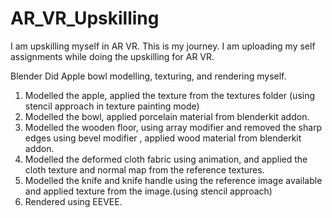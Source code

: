 # AR_VR_Upskilling
I am upskilling myself in AR VR. This is my journey. I am uploading my self assignments while doing the upskilling for AR VR.

Blender
Did Apple bowl modelling, texturing, and rendering myself.

1. Modelled the apple, applied the texture from the textures folder (using stencil approach in texture painting mode)
2. Modelled the bowl, applied porcelain material from blenderkit addon.
3. Modelled the wooden floor, using array modifier and removed the sharp edges using bevel modifier , applied wood material from blenderkit addon.
4. Modelled the deformed cloth fabric using animation, and applied the cloth texture and normal map from the reference textures.
5. Modelled the knife and knife handle using the reference image available and applied texture from the image.(using stencil approach)
6. Rendered using EEVEE.
